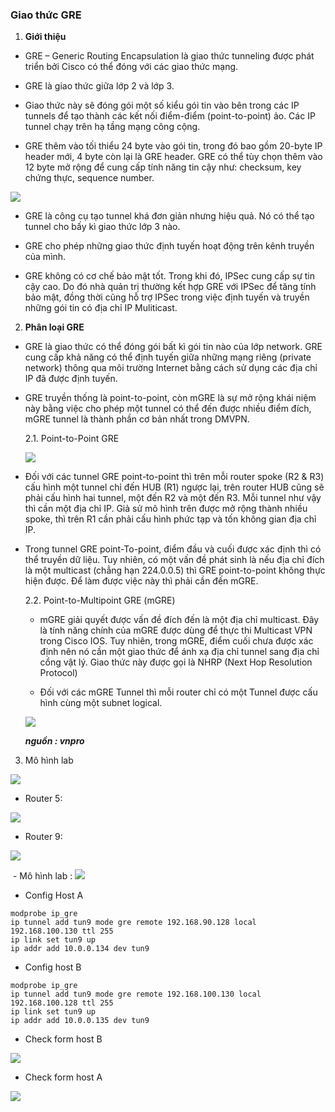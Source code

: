 ### Giao thức GRE
1. **Giới thiệu**
  - GRE – Generic Routing Encapsulation là giao thức tunneling được phát triển bởi Cisco có thể đóng với các giao thức mạng.  
  
  - GRE là giao thức giữa lớp 2 và lớp 3.  
  
  - Giao thức này sẽ đóng gói một số kiểu gói tin vào bên trong các IP tunnels để tạo thành các kết nối điểm-điểm 
  (point-to-point) ảo. Các IP tunnel chạy trên hạ tầng mạng công cộng.
  
  - GRE thêm vào tối thiểu 24 byte vào gói tin, trong đó bao gồm 20-byte IP header mới, 4 byte còn lại là GRE header. 
  GRE có thể tùy chọn thêm vào 12 byte mở rộng để cung cấp tính năng tin cậy như: checksum, key chứng thực, sequence number.
  <img src= http://i.imgur.com/JGhvtfQ.jpg >
  
  - GRE là công cụ tạo tunnel khá đơn giản nhưng hiệu quả. Nó có thể tạo tunnel cho bấy kì giao thức lớp 3 nào.
  
  - GRE cho phép những giao thức định tuyến hoạt động trên kênh truyền của mình.

  - GRE không có cơ chế bảo mật tốt. Trong khi đó, IPSec cung cấp sự tin cậy cao. Do đó nhà quản trị thường kết hợp GRE với 
  IPSec để tăng tính bảo mật, đồng thời cũng hỗ trợ IPSec trong việc định tuyến và truyền những gói tin có địa chỉ IP 
  Muliticast.
  
 2. **Phân loại GRE**
 
  - GRE là giao thức có thể đóng gói bất kì gói tin nào của lớp network. GRE cung cấp khả năng có thể định tuyến giữa những 
  mạng riêng (private network) thông qua môi trường Internet bằng cách sử dụng các địa chỉ IP đã được định tuyến.

  - GRE truyền thống là point-to-point, còn mGRE là sự mở rộng khái niệm này bằng việc cho phép một tunnel có thể đến được 
  nhiều điểm đích, mGRE tunnel là thành phần cơ bản nhất trong DMVPN.
  
    2.1. Point-to-Point GRE
    
    <img src=http://i.imgur.com/MRTOG2K.jpg>
    
  - Đối với các tunnel GRE point-to-point thì trên mỗi router spoke (R2 & R3) cấu hình một tunnel chỉ đến HUB (R1) ngược lại,
  trên router HUB cũng sẽ phải cấu hình hai tunnel, một đến R2 và một đến R3. Mỗi tunnel như vậy thì cần một địa chỉ IP. Giả 
  sử mô hình trên được mở rộng thành nhiều spoke, thì trên R1 cần phải cấu hình phức tạp và tốn không gian địa chỉ IP.
  
  - Trong tunnel GRE point-To-point, điểm đầu và cuối được xác định thì có thể truyền dữ liệu. Tuy nhiên, có một vấn đề phát 
  sinh là nếu địa chỉ đích là một multicast (chẳng hạn 224.0.0.5) thì GRE point-to-point không thực hiện được. Để làm được 
  việc này thì phải cần đến mGRE.
  
    2.2. Point-to-Multipoint GRE (mGRE)
    - mGRE giải quyết được vấn đề đích đến là một địa chỉ multicast. Đây là tính năng chính của mGRE được dùng để thực thi 
    Multicast VPN trong Cisco IOS. Tuy nhiên, trong mGRE, điểm cuối chưa được xác định nên nó cần một giao thức 
    để ánh xạ địa chỉ tunnel sang địa chỉ cổng vật lý. Giao thức này được gọi là NHRP (Next Hop Resolution Protocol)
    
    - Đối với các mGRE Tunnel thì mỗi router chỉ có một Tunnel được cấu hình cùng một subnet logical.
    <img src= http://i.imgur.com/YHuKkUk.jpg>
    
    ***nguồn : vnpro***
    
  3. Mô hình lab

  <img src = http://i.imgur.com/Fa2zSmZ.png >
  
   - Router 5:
  <img src =http://i.imgur.com/yRsbSOZ.png>
  
   - Router 9:
  <img src=http://i.imgur.com/hZ4J4fu.png>
  
  - Mô hình lab :
  <img src=http://i.imgur.com/zOeASnR.png>
  
  - Config Host A
  ```
  modprobe ip_gre
  ip tunnel add tun9 mode gre remote 192.168.90.128 local 192.168.100.130 ttl 255
  ip link set tun9 up
  ip addr add 10.0.0.134 dev tun9  
  ```
  - Config host B
  
  
  ```
  modprobe ip_gre
  ip tunnel add tun9 mode gre remote 192.168.100.130 local 192.168.100.128 ttl 255
  ip link set tun9 up
  ip addr add 10.0.0.135 dev tun9  
  ```
  - Check form host B 
  
  <img src= http://i.imgur.com/Lvg3eRf.png>
  
  - Check form host A
  
  <img src= http://i.imgur.com/TfZ283N.png>

  
  
  
